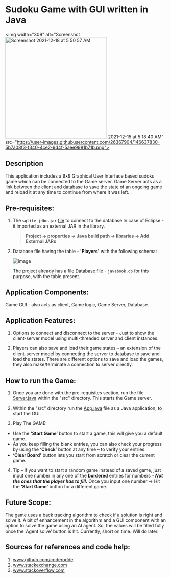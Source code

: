 # Sudoku Game with GUI written in Java


 <img width="309" alt="Screenshot <img width="318" alt="Screenshot 2021-12-18 at 5 50 57 AM" src="https://user-images.githubusercontent.com/26367904/146638381-a4926717-046b-4981-9294-55e00b9b4f76.png">
2021-12-15 at 5 18 40 AM" src="https://user-images.githubusercontent.com/26367904/146637830-5b7a08f3-f340-4ce2-9d4f-5aee9981b71b.png"> 


## Description

This application includes a 9x9 Graphical User Interface based sudoku game which can be connected to the Game server. 
Game Server acts as a link between the client and database to save the state of an ongoing game and reload it at any time to continue from where it was left.


## Pre-requisites:

1. The ` sqlite-jdbc.jar ` [file](./sqlite-jdbc-3.30.1.jar) to connect to the database
    In case of Eclipse - it imported as an external JAR in the library.

    > **Project -> properties -> Java build path -> libraries -> Add External JARs**

2. Database file having the table - **'Players'** with the following schema:
    
    ![image](https://user-images.githubusercontent.com/26367904/146637914-e03757c2-9cfc-4908-b6ad-a02aa730a3e0.png)

    The project already has a file [Database file](./javabook.db) - `javabook.db` for this purpose, with the table present.


## Application Components:

Game GUI - also acts as client, Game logic, Game Server, Database.


## Application Features:

1. Options to connect and disconnect to the server - Just to show the client-server model using multi-threaded server and client instances.

2. Players can also save and load their game states – an extension of the client-server model by connecting the server to database to save and load the states. There are different options to save and load the games, they also make/terminate a connection to server directly.


## How to run the Game:

1. Once you are done with the pre-requisites section, run the file [Server.java](./src/sudoku/Server.java) within the "src" directory. This starts the Game server.

2. Within the "src" directory run the [App.java](./src/sudoku/App.java) file as a Java application, to start the GUI.

3. Play The GAME:

- Use the **'Start Game’** button to start a game, this will give you a default game.
- As you keep filling the blank entries, you can also check your progress by using the **‘Check’** button at any time – to verify your entries.
- **‘Clear Board'** button lets you start from scratch or clear the current game.

4. Tip – if you want to start a random game instead of a saved game, just input one number in any one of the **bordered** entries for numbers - ***Not the ones that the player has to fill.***
Once you input one number -> Hit the **‘Start Game’** button for a different game.


## Future Scope:

The game uses a back tracking algorithm to check if a solution is right and solve it. A bit of enhancement in the algorithm and a GUI component with an option to solve the game using an AI agent. So, the values will be filled fully once the ‘Agent solve’ button is hit.
Currently, short on time. Will do later.


## Sources for references and code help:

1. www.github.com/coderodde 
2. www.stackexchange.com
3. www.stackoverflow.com
